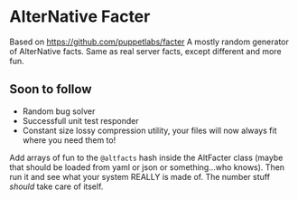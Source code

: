 AlterNative Facter
==================

Based on https://github.com/puppetlabs/facter
A mostly random generator of AlterNative facts. Same as real server facts, except different and more fun.

Soon to follow
--------------
* Random bug solver
* Successfull unit test responder
* Constant size lossy compression utility, your files will now always fit where you need them to!


Add arrays of fun to the `@altfacts` hash inside the AltFacter class (maybe that should be loaded from yaml or json or something...who knows).  Then run it and see what your system REALLY is made of. The number stuff *should* take care of itself.



